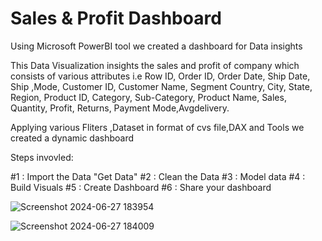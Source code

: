 # Sales & Profit Dashboard


Using Microsoft PowerBI tool we created a dashboard for Data insights


This Data Visualization insights the sales and profit of company which consists of various attributes i.e 
Row ID,	Order ID,	Order Date,	Ship Date,	Ship ,Mode,	Customer ID,	Customer Name,	Segment	Country,	City,	State,	Region,	Product ID,	Category,	Sub-Category,	Product Name,	Sales,	Quantity,	Profit,	Returns, Payment Mode,Avgdelivery.

Applying various Fliters ,Dataset in format of cvs file,DAX and Tools we created a dynamic dashboard

Steps invovled:

#1 : Import the Data "Get Data"
#2 : Clean the Data
#3 : Model data
#4 : Build Visuals
#5 : Create Dashboard
#6 : Share your dashboard

![Screenshot 2024-06-27 183954](https://github.com/sejal-firake/Data-Visualization-/assets/146855178/eee8de94-be27-4be2-87b4-c6fcf6d7c4ce)


![Screenshot 2024-06-27 184009](https://github.com/sejal-firake/Data-Visualization-/assets/146855178/284d8809-9ddf-4fc0-9d38-f73dd0ec7d37)






